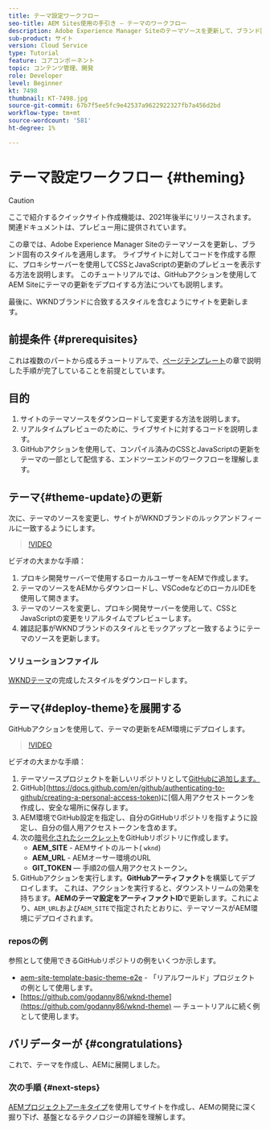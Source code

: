 ```yaml
---
title: テーマ設定ワークフロー
seo-title: AEM Sites使用の手引き — テーマのワークフロー
description: Adobe Experience Manager Siteのテーマソースを更新して、ブランド固有のスタイルを適用する方法を説明します。 プロキシサーバーを使用して、CSSとJavaScriptの更新のライブプレビューを表示する方法を説明します。 このチュートリアルでは、GitHubアクションを使用してAEM Siteにテーマの更新をデプロイする方法についても説明します。
sub-product: サイト
version: Cloud Service
type: Tutorial
feature: コアコンポーネント
topic: コンテンツ管理、開発
role: Developer
level: Beginner
kt: 7498
thumbnail: KT-7498.jpg
source-git-commit: 67b7f5ee5fc9e42537a9622922327fb7a456d2bd
workflow-type: tm+mt
source-wordcount: '581'
ht-degree: 1%

---
```



# テーマ設定ワークフロー {#theming}

>[!CAUTION]
>
> ここで紹介するクイックサイト作成機能は、2021年後半にリリースされます。 関連ドキュメントは、プレビュー用に提供されています。

この章では、Adobe Experience Manager Siteのテーマソースを更新し、ブランド固有のスタイルを適用します。 ライブサイトに対してコードを作成する際に、プロキシサーバーを使用してCSSとJavaScriptの更新のプレビューを表示する方法を説明します。 このチュートリアルでは、GitHubアクションを使用してAEM Siteにテーマの更新をデプロイする方法についても説明します。

最後に、WKNDブランドに合致するスタイルを含むようにサイトを更新します。

## 前提条件 {#prerequisites}

これは複数のパートから成るチュートリアルで、[ページテンプレート](./page-templates.md)の章で説明した手順が完了していることを前提としています。

## 目的

1. サイトのテーマソースをダウンロードして変更する方法を説明します。
1. リアルタイムプレビューのために、ライブサイトに対するコードを説明します。
1. GitHubアクションを使用して、コンパイル済みのCSSとJavaScriptの更新をテーマの一部として配信する、エンドツーエンドのワークフローを理解します。

## テーマ{#theme-update}の更新

次に、テーマのソースを変更し、サイトがWKNDブランドのルックアンドフィールに一致するようにします。

>[!VIDEO](https://video.tv.adobe.com/v/332918/?quality=12&learn=on)

ビデオの大まかな手順：

1. プロキシ開発サーバーで使用するローカルユーザーをAEMで作成します。
1. テーマのソースをAEMからダウンロードし、VSCodeなどのローカルIDEを使用して開きます。
1. テーマのソースを変更し、プロキシ開発サーバーを使用して、CSSとJavaScriptの変更をリアルタイムでプレビューします。
1. 雑誌記事がWKNDブランドのスタイルとモックアップと一致するようにテーマのソースを更新します。

### ソリューションファイル

[WKNDテーマ](assets/theming/WKND-THEME-src.zip)の完成したスタイルをダウンロードします。

## テーマ{#deploy-theme}を展開する

GitHubアクションを使用して、テーマの更新をAEM環境にデプロイします。

>[!VIDEO](https://video.tv.adobe.com/v/332919/?quality=12&learn=on)

ビデオの大まかな手順：

1. テーマソースプロジェクトを新しいリポジトリとして[GitHubに追加します。](https://docs.github.com/en/github/importing-your-projects-to-github/adding-an-existing-project-to-github-using-the-command-line)
1. GitHub](https://docs.github.com/en/github/authenticating-to-github/creating-a-personal-access-token)に[個人用アクセストークンを作成し、安全な場所に保存します。
1. AEM環境でGitHub設定を指定し、自分のGitHubリポジトリを指すように設定し、自分の個人用アクセストークンを含めます。
1. 次の[暗号化されたシークレット](https://docs.github.com/en/actions/reference/encrypted-secrets)をGitHubリポジトリに作成します。
   * **AEM_SITE**  - AEMサイトのルート( `wknd`)
   * **AEM_URL**  - AEMオーサー環境のURL
   * **GIT_TOKEN**  — 手順2の個人用アクセストークン。
1. GitHubアクションを実行します。**GitHubアーティファクト**&#x200B;を構築してデプロイします。 これは、アクションを実行すると、ダウンストリームの効果を持ちます。**AEMのテーマ設定をアーティファクトID**&#x200B;で更新します。これにより、`AEM_URL`および`AEM_SITE`で指定されたとおりに、テーマソースがAEM環境にデプロイされます。

### reposの例

参照として使用できるGitHubリポジトリの例をいくつか示します。

* [aem-site-template-basic-theme-e2e](https://github.com/adobe/aem-site-template-basic-theme-e2e)  - 「リアルワールド」プロジェクトの例として使用します。
* [https://github.com/godanny86/wknd-theme](https://github.com/godanny86/wknd-theme)  — チュートリアルに続く例として使用します。

## バリデーターが {#congratulations}

これで、テーマを作成し、AEMに展開しました。

### 次の手順 {#next-steps}

[AEMプロジェクトアーキタイプ](../project-archetype/overview.md)を使用してサイトを作成し、AEMの開発に深く掘り下げ、基盤となるテクノロジーの詳細を理解します。
